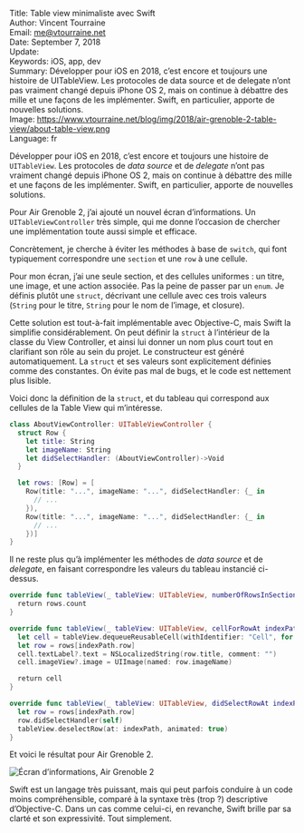 Title:     Table view minimaliste avec Swift  
Author:    Vincent Tourraine  
Email:     me@vtourraine.net  
Date:      September 7, 2018  
Update:    
Keywords:  iOS, app, dev  
Summary:   Développer pour iOS en 2018, c’est encore et toujours une histoire de UITableView. Les protocoles de data source et de delegate n’ont pas vraiment changé depuis iPhone OS 2, mais on continue à débattre des mille et une façons de les implémenter. Swift, en particulier, apporte de nouvelles solutions.  
Image:     https://www.vtourraine.net/blog/img/2018/air-grenoble-2-table-view/about-table-view.png  
Language:  fr  


Développer pour iOS en 2018, c’est encore et toujours une histoire de `UITableView`. Les protocoles de _data source_ et de _delegate_ n’ont pas vraiment changé depuis iPhone OS 2, mais on continue à débattre des mille et une façons de les implémenter. Swift, en particulier, apporte de nouvelles solutions.

Pour Air Grenoble 2, j’ai ajouté un nouvel écran d’informations. Un `UITableViewController` très simple, qui me donne l’occasion de chercher une implémentation toute aussi simple et efficace.

Concrètement, je cherche à éviter les méthodes à base de `switch`, qui font typiquement correspondre une `section` et une `row` à une cellule.

Pour mon écran, j’ai une seule section, et des cellules uniformes : un titre, une image, et une action associée. Pas la peine de passer par un `enum`. Je définis plutôt une `struct`, décrivant une cellule avec ces trois valeurs (`String` pour le titre, `String` pour le nom de l’image, et closure).

Cette solution est tout-à-fait implémentable avec Objective-C, mais Swift la simplifie considérablement. On peut définir la `struct` à l’intérieur de la classe du View Controller, et ainsi lui donner un nom plus court tout en clarifiant son rôle au sein du projet. Le constructeur est généré automatiquement. La `struct` et ses valeurs sont explicitement définies comme des constantes. On évite pas mal de bugs, et le code est nettement plus lisible.

Voici donc la définition de la `struct`, et du tableau qui correspond aux cellules de la Table View qui m’intéresse.

``` swift
class AboutViewController: UITableViewController {
  struct Row {
    let title: String
    let imageName: String
    let didSelectHandler: (AboutViewController)->Void
  }

  let rows: [Row] = [
    Row(title: "...", imageName: "...", didSelectHandler: {_ in
      // ...
    }),
    Row(title: "...", imageName: "...", didSelectHandler: {_ in
      // ...
    })]
}
```

Il ne reste plus qu’à implémenter les méthodes de _data source_ et de _delegate_, en faisant correspondre les valeurs du tableau instancié ci-dessus.

``` swift
override func tableView(_ tableView: UITableView, numberOfRowsInSection section: Int) -> Int {
  return rows.count
}

override func tableView(_ tableView: UITableView, cellForRowAt indexPath: IndexPath) -> UITableViewCell {
  let cell = tableView.dequeueReusableCell(withIdentifier: "Cell", for: indexPath)
  let row = rows[indexPath.row]
  cell.textLabel?.text = NSLocalizedString(row.title, comment: "")
  cell.imageView?.image = UIImage(named: row.imageName)

  return cell
}

override func tableView(_ tableView: UITableView, didSelectRowAt indexPath: IndexPath) {
  let row = rows[indexPath.row]
  row.didSelectHandler(self)
  tableView.deselectRow(at: indexPath, animated: true)
}
```

Et voici le résultat pour Air Grenoble 2. 

![Écran d’informations, Air Grenoble 2](/blog/img/2018/air-grenoble-2-table-view/about-table-view.png)

Swift est un langage très puissant, mais qui peut parfois conduire à un code moins compréhensible, comparé à la syntaxe très (trop ?) descriptive d’Objective-C. Dans un cas comme celui-ci, en revanche, Swift brille par sa clarté et son expressivité. Tout simplement.
